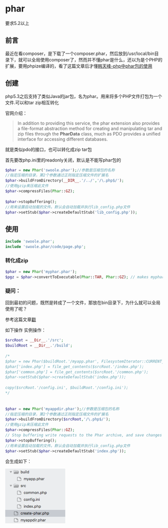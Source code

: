 # phar
要求5.2以上

## 前言
最近在看composer，是下载了一个composer.phar，然后放到/usr/local/bin目录下，就可以全局使用composer了，然而并不懂phar是什么，还以为是个PHP的扩展，要用phpize编译的，看了这篇文章后才懂[韩天峰-php中phar包的使用](http://rango.swoole.com/archives/168)

## 创建
php5.3之后支持了类似Java的jar包，名为phar。用来将多个PHP文件打包为一个文件.可以和tar zip相互转化

官网介绍：

> In addition to providing this service, the phar extension also provides a file-format abstraction method for creating and manipulating tar and zip files through the **PharData** class, much as PDO provides a unified interface for accessing different databases.

就是类似pdo的接口，也可以转化成zip tar包



首先要改php.ini里的readonly关闭，默认是不能写phar包的

```php
$phar = new Phar('swoole.phar');//参数是压缩包的名称
//指定压缩的目录，第2个参数通过正则指定压缩文件的扩展名
$phar->buildFromDirectory(__DIR__.'/../','/\.php$/');
//使用gzip来压缩此文件
$phar->compressFiles(Phar::GZ);

$phar->stopBuffering();
//用来设置启动加载的文件。默认会自动加载并执行lib_config.php文件
$phar->setStub($phar->createDefaultStub('lib_config.php'));
```

## 使用
```php
include 'swoole.phar';
include 'swoole.phar/code/page.php';
```

### 转化成zip
```php
$phar = new Phar('myphar.phar');
$pgz = $phar->convertToExecutable(Phar::TAR, Phar::GZ); // makes myphar.phar.tar.gz
``` 


### 疑问：
回到最初的问题，既然是转成了一个文件，那放在bin目录下，为什么就可以全局使用了呢？

参考这篇文章[戳](http://www.webhek.com/post/packaging-your-php-apps-with-phar.html)


如下操作
实例操作：

```php
$srcRoot = __Dir__.'/src';
$buildRoot = __Dir__.'/build';

/*
$phar = new Phar($buildRoot.'/myapp.phar', FilesystemIterator::CURRENT_AS_FILEINFO| FilesystemIterator::KEY_AS_FILENAME, "myapp.phar");
$phar['index.php'] = file_get_contents($srcRoot.'/index.php');
$phar['common.php'] = file_get_contents($srcRoot.'/common.php');
$phar->setStub($phar->createDefaultStub('index.php'));

copy($srcRoot.'/config.ini', $buildRoot.'/config.ini');
*/


$phar = new Phar('myappdir.phar');//参数是压缩包的名称
//指定压缩的目录，第2个参数通过正则指定压缩文件的扩展名
$phar->buildFromDirectory($srcRoot,'/\.php$/');
//使用gzip来压缩此文件
$phar->compressFiles(Phar::GZ);
// Stop buffering write requests to the Phar archive, and save changes to disk
$phar->stopBuffering();
//用来设置启动加载的文件。默认会自动加载并执行lib_config.php文件
$phar->setStub($phar->createDefaultStub('index.php'));
```
会生成如下：

![image](https://raw.githubusercontent.com/yeevan/phar/master/WX20190111-111644.png)





